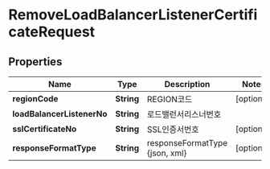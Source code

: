 
# RemoveLoadBalancerListenerCertificateRequest

## Properties
Name | Type | Description | Notes
------------ | ------------- | ------------- | -------------
**regionCode** | **String** | REGION코드 |  [optional]
**loadBalancerListenerNo** | **String** | 로드밸런서리스너번호 | 
**sslCertificateNo** | **String** | SSL인증서번호 |  [optional]
**responseFormatType** | **String** | responseFormatType {json, xml} |  [optional]



